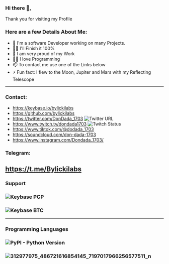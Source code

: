 ### Hi there 👋, 
Thank you for visiting my Profile

### Here are a few Details About Me:
- 🔭 I'm a software Developer working on many Projects.
- 🕵️‍♀️ I'll Finish it 100%
- 🧸 I am very proud of my Work
- 🧑‍💻 I love Programming
- 📫 To contact me use one of the Links below
- ⚡ Fun fact: I flew to the Moon, Jupiter and Mars with my Reflecting Telescope
-----
### Contact:
- https://keybase.io/bylickilabs
- https://github.com/bylickilabs
- https://twitter.com/DonDada_1703 ![Twitter URL](https://img.shields.io/twitter/url?style=social&url=https%3A%2F%2Ftwitter.com%2FDonDada_1703)
- https://www.twitch.tv/dondada1703 ![Twitch Status](https://img.shields.io/twitch/status/dondada1703?style=social)
- https://www.tiktok.com/@dodada_1703
- https://soundcloud.com/don-dada-1703
- https://www.instagram.com/Dondada_1703/
### Telegram:
https://t.me/Bylickilabs
-----
### Support
### ![Keybase PGP](https://img.shields.io/keybase/pgp/bylickilabs?style=plastic)
### ![Keybase BTC](https://img.shields.io/keybase/btc/bylickilabs?style=plastic)
-----
### Programming Languages
### ![PyPI - Python Version](https://img.shields.io/pypi/pyversions/3?style=plastic)
### ![312977975_486721616854145_7197017966256577511_n](https://user-images.githubusercontent.com/109308073/199469829-9c655d8e-393a-4aee-820e-d93e03b42943.jpg)
<!--
**bylickilabs/bylickilabs** is a ✨ _special_ ✨ repository because its `README.md` (this file) appears on your GitHub profile.
Here are some ideas to get you started:
-->
